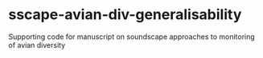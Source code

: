 # sscape-avian-div-generalisability

Supporting code for manuscript on soundscape approaches to monitoring of avian diversity

